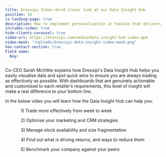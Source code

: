 ```yaml
---
title: Dressipi Video:<br>A closer look at our Data Insight Hub
position: 34
is-landing-page: true
description: How to implement personalisation in fashion that delivers real results.
includes-video: true
hide-clients-carousel: true
video-url: https://dressipi.com/media/data-insight-hub-video.mp4
video-mask: "/uploads/dressipi-data-insight-video-mask.png"
has-contact-section: true
Field name:
  Key: 
---
```


Co-CEO Sarah McVittie explains how Dressipi's Data Insight Hub helps you easily visualise data and spot quick wins to ensure you are always trading as effectively as possible. With dashboards that are genuinely actionable and customised to each retailer’s requirements, this level of insight will make a real difference to your bottom line.

In the below video you will learn how the Data Insight Hub can help you:

<p style="padding-left: 50px;margin-bottom: 5px;"> 1) Trade more effectively from week to week </p>
<p style="padding-left: 50px;margin-bottom: 5px;"> 2) Optimise your marketing and CRM strategies </p>
<p style="padding-left: 50px;margin-bottom: 5px;"> 3) Manage stock availability and size fragmentation </p>
<p style="padding-left: 50px;margin-bottom: 5px;"> 4) Find out what is driving returns, and ways to reduce them </p>
<p style="padding-left: 50px;margin-bottom: 5px;"> 5) Benchmark your company against your peers </p>
